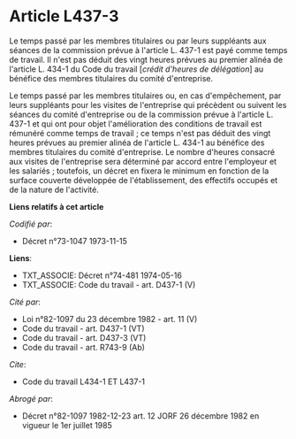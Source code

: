 # Article L437-3

Le temps passé par les membres titulaires ou par leurs suppléants aux séances de la commission prévue à l'article L. 437-1
est payé comme temps de travail. Il n'est pas déduit des vingt heures prévues au premier alinéa de l'article L. 434-1 du Code
du travail [*crédit d'heures de délégation*] au bénéfice des membres titulaires du comité d'entreprise.

Le temps passé par les membres titulaires ou, en cas d'empêchement, par leurs suppléants pour les visites de l'entreprise qui
précèdent ou suivent les séances du comité d'entreprise ou de la commission prévue à l'article L. 437-1 et qui ont pour objet
l'amélioration des conditions de travail est rémunéré comme temps de travail ; ce temps n'est pas déduit des vingt heures
prévues au premier alinéa de l'article L. 434-1 au bénéfice des membres titulaires du comité d'entreprise. Le nombre d'heures
consacré aux visites de l'entreprise sera déterminé par accord entre l'employeur et les salariés ; toutefois, un décret en
fixera le minimum en fonction de la surface couverte développée de l'établissement, des effectifs occupés et de la nature de
l'activité.

**Liens relatifs à cet article**

_Codifié par_:

  - Décret n°73-1047 1973-11-15

**Liens**:

  - TXT_ASSOCIE: Décret n°74-481 1974-05-16
  - TXT_ASSOCIE: Code du travail - art. D437-1 (V)

_Cité par_:

  - Loi n°82-1097 du 23 décembre 1982 - art. 11 (V)
  - Code du travail - art. D437-1 (VT)
  - Code du travail - art. D437-3 (VT)
  - Code du travail - art. R743-9 (Ab)

_Cite_:

  - Code du travail L434-1 ET L437-1

_Abrogé par_:

  - Décret n°82-1097 1982-12-23 art. 12 JORF 26 décembre 1982 en vigueur le 1er juillet 1985
